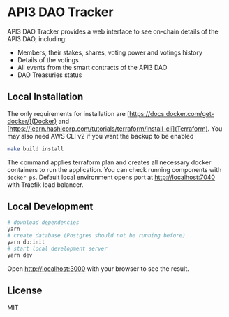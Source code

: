 # API3 DAO Tracker

API3 DAO Tracker provides a web interface to see
on-chain details of the API3 DAO, including:

- Members, their stakes, shares, voting power and votings history
- Details of the votings
- All events from the smart contracts of the API3 DAO
- DAO Treasuries status

## Local Installation

The only requirements for installation are [https://docs.docker.com/get-docker/](Docker)
and [https://learn.hashicorp.com/tutorials/terraform/install-cli](Terraform).
You may also need AWS CLI v2 if you want the backup to be enabled

```sh
make build install
```

The command applies terraform plan and creates all necessary
docker containers to run the application. You can check running
components with `docker ps`. Default local environment opens
port at [http://localhost:7040](http://localhost:7040) with Traefik load balancer.

## Local Development

```sh
# download dependencies
yarn
# create database (Postgres should not be running before)
yarn db:init
# start local development server
yarn dev
```

Open [http://localhost:3000](http://localhost:3000)
with your browser to see the result.

## License
MIT
